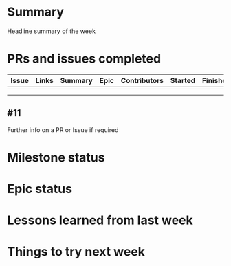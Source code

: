 # Summary

Headline summary of the week

# PRs and issues completed

| Issue 	| Links 	| Summary 	| Epic 	| Contributors 	| Started 	| Finished 	| Comments 	|
|-------	|-------	|---------	|------	|--------------	|---------	|----------	|----------	|
|       	|       	|         	|      	|              	|         	|          	|          	|
|       	|       	|         	|      	|              	|         	|          	|          	|
|       	|       	|         	|      	|              	|         	|          	|          	|


## #11

Further info on a PR or Issue if required

# Milestone status


# Epic status

# Lessons learned from last week

# Things to try next week
